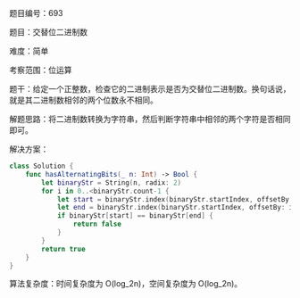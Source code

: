 题目编号：693

题目：交替位二进制数

难度：简单

考察范围：位运算

题干：给定一个正整数，检查它的二进制表示是否为交替位二进制数。换句话说，就是其二进制数相邻的两个位数永不相同。

解题思路：将二进制数转换为字符串，然后判断字符串中相邻的两个字符是否相同即可。

解决方案：

```swift
class Solution {
    func hasAlternatingBits(_ n: Int) -> Bool {
        let binaryStr = String(n, radix: 2)
        for i in 0..<binaryStr.count-1 {
            let start = binaryStr.index(binaryStr.startIndex, offsetBy: i)
            let end = binaryStr.index(binaryStr.startIndex, offsetBy: i+1)
            if binaryStr[start] == binaryStr[end] {
                return false
            }
        }
        return true
    }
}
```

算法复杂度：时间复杂度为 O(log_2n)，空间复杂度为 O(log_2n)。